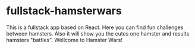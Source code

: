 # fullstack-hamsterwars
This is a fullstack app based on React. Here you can find fun challenges between hamsters. 
Also it will show you the cutes one hamster and results hamsters "battles".
Wellcome to Hamster Wars!
